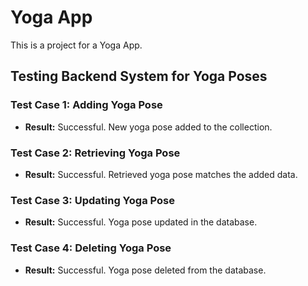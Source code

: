 # Yoga App

This is a project for a Yoga App.

## Testing Backend System for Yoga Poses

### Test Case 1: Adding Yoga Pose
- **Result:** Successful. New yoga pose added to the collection.

### Test Case 2: Retrieving Yoga Pose
- **Result:** Successful. Retrieved yoga pose matches the added data.

### Test Case 3: Updating Yoga Pose
- **Result:** Successful. Yoga pose updated in the database.

### Test Case 4: Deleting Yoga Pose
- **Result:** Successful. Yoga pose deleted from the database.